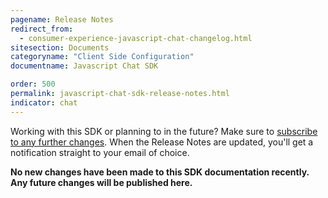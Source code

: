 ```yaml
---
pagename: Release Notes
redirect_from:
  - consumer-experience-javascript-chat-changelog.html
sitesection: Documents
categoryname: "Client Side Configuration"
documentname: Javascript Chat SDK

order: 500
permalink: javascript-chat-sdk-release-notes.html
indicator: chat
---
```


<div class="subscribe">Working with this SDK or planning to in the future? Make sure to <a href="https://visualping.io/?url=developers.liveperson.com/consumer-experience-javascript-chat-changelog.html&mode=web&css=post-content" target="_blank">subscribe to any further changes</a>. When the Release Notes are updated, you'll get a notification straight to your email of choice.</div>

**No new changes have been made to this SDK documentation recently. Any future changes will be published here.**
